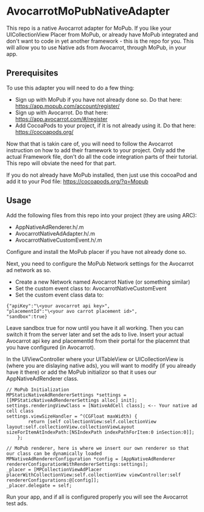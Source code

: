 # AvocarrotMoPubNativeAdapter

This repo is a native Avocarrot adapter for MoPub. If you like your UICollectionView Placer from MoPub, or already have MoPub integrated and don't want to code in yet another framework - this is the repo for you. This will allow you to use Native ads from Avocarrot, through MoPub, in your app.

## Prerequisites
To use this adapter you will need to do a few thing:
- Sign up with MoPub if you have not already done so. Do that here: https://app.mopub.com/account/register/
- Sign up with Avocarrot. Do that here: https://app.avocarrot.com/#/register
- Add CocoaPods to your project, if it is not already using it. Do that here: https://cocoapods.org/

Now that that is takin care of, you will need to follow the Avocarrot instruction on how to add their framework to your project. Only add the actual Framework file, don't do all the code integration parts of their tutorial. This repo will obviate the need for that part.

If you do not already have MoPub installed, then just use this cocoaPod and add it to your Pod file:
https://cocoapods.org/?q=Mopub

## Usage
Add the following files from this repo into your project (they are using ARC):
- AppNativeAdRenderer.h/.m
- AvocarrotNativeAdAdapter.h/.m
- AvocarrotNativeCustomEvent.h/.m

Configure and install the MoPub placer if you have not already done so. 

Next, you need to configure the MoPub Network settings for the Avocarrot ad network as so.
- Create a new Network named Avocarrot Native (or something similar)
- Set the custom event class to: AvocarrotNativeCustomEvent
- Set the custom event class data to:
```
{"apiKey":"\<your avocarrot api key>",
"placementId":"\<your avo carrot placement id>",
"sandbox":true}
```
Leave sandbox true for now until you have it all working. Then you can switch it from the server later and set the ads to live. Insert your actual Avocarrot api key and placementId from their portal for the placemnt that you have configured (in Avocarrot).

In the UIViewController where your UITableView or UICollectionView is (where you are dislaying native ads), you will want to modify (if you already have it there) or add the MoPub initializor so that it uses our AppNativeAdRenderer class.

```
// MoPub Initialization
MPStaticNativeAdRendererSettings *settings = [[MPStaticNativeAdRendererSettings alloc] init];
settings.renderingViewClass = [NativeAdCell class]; <-- Your native ad cell class
settings.viewSizeHandler = ^(CGFloat maxWidth) {
        return [self collectionView:self.collectionView layout:self.collectionView.collectionViewLayout sizeForItemAtIndexPath:[NSIndexPath indexPathForItem:0 inSection:0]];
    };

// MoPub renderer, here is where we insert our own renderer so that our class can be dynamically loaded
MPNativeAdRendererConfiguration *config = [AppNativeAdRenderer rendererConfigurationWithRendererSettings:settings];
_placer = [MPCollectionViewAdPlacer placerWithCollectionView:self.collectionView viewController:self rendererConfigurations:@[config]];
_placer.delegate = self;
```

Run your app, and if all is configured properly you will see the Avocarrot test ads.

